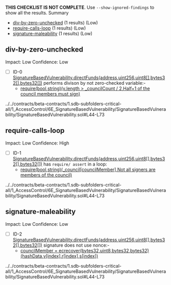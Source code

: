 **THIS CHECKLIST IS NOT COMPLETE**. Use `--show-ignored-findings` to show all the results.
Summary
 - [div-by-zero-unchecked](#div-by-zero-unchecked) (1 results) (Low)
 - [require-calls-loop](#require-calls-loop) (1 results) (Low)
 - [signature-maleability](#signature-maleability) (1 results) (Low)
## div-by-zero-unchecked
Impact: Low
Confidence: Low
 - [ ] ID-0
[SignatureBasedVulnerability.directFunds(address,uint256,uint8[],bytes32[],bytes32[])](../../contracts/beta-contracts/1.sdb-subfolders-critical-all/1_AccessControl/6E_SignatureBasedVulnerability/SignatureBasedVulnerability/SignatureBasedVulnerability.sol#L44-L73) performs divison by not zero-checked variable:- 
	- [require(bool,string)(v.length > _councilCount / 2,Half+1 of the council members must sign)](../../contracts/beta-contracts/1.sdb-subfolders-critical-all/1_AccessControl/6E_SignatureBasedVulnerability/SignatureBasedVulnerability/SignatureBasedVulnerability.sol#L51-L54)

../../contracts/beta-contracts/1.sdb-subfolders-critical-all/1_AccessControl/6E_SignatureBasedVulnerability/SignatureBasedVulnerability/SignatureBasedVulnerability.sol#L44-L73


## require-calls-loop
Impact: Low
Confidence: High
 - [ ] ID-1
[SignatureBasedVulnerability.directFunds(address,uint256,uint8[],bytes32[],bytes32[])](../../contracts/beta-contracts/1.sdb-subfolders-critical-all/1_AccessControl/6E_SignatureBasedVulnerability/SignatureBasedVulnerability/SignatureBasedVulnerability.sol#L44-L73) has `require/ assert` in a loop: 
	- [require(bool,string)(_council[councilMember],Not all signers are members of the council)](../../contracts/beta-contracts/1.sdb-subfolders-critical-all/1_AccessControl/6E_SignatureBasedVulnerability/SignatureBasedVulnerability/SignatureBasedVulnerability.sol#L67-L70)

../../contracts/beta-contracts/1.sdb-subfolders-critical-all/1_AccessControl/6E_SignatureBasedVulnerability/SignatureBasedVulnerability/SignatureBasedVulnerability.sol#L44-L73


## signature-maleability
Impact: Low
Confidence: Low
 - [ ] ID-2
[SignatureBasedVulnerability.directFunds(address,uint256,uint8[],bytes32[],bytes32[])](../../contracts/beta-contracts/1.sdb-subfolders-critical-all/1_AccessControl/6E_SignatureBasedVulnerability/SignatureBasedVulnerability/SignatureBasedVulnerability.sol#L44-L73) signature does not use nonce:- 
	- [councilMember = ecrecover(bytes32,uint8,bytes32,bytes32)(hashData,v[index],r[index],s[index])](../../contracts/beta-contracts/1.sdb-subfolders-critical-all/1_AccessControl/6E_SignatureBasedVulnerability/SignatureBasedVulnerability/SignatureBasedVulnerability.sol#L61-L66)

../../contracts/beta-contracts/1.sdb-subfolders-critical-all/1_AccessControl/6E_SignatureBasedVulnerability/SignatureBasedVulnerability/SignatureBasedVulnerability.sol#L44-L73


